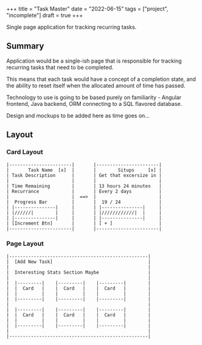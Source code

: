 +++
title = "Task Master"
date = "2022-06-15"
tags = ["project", "incomplete"]
draft = true
+++

Single page application for tracking recurring tasks. 

Summary
--------
Application would be a single-ish page that is responsible for tracking 
recurring tasks that need to be completed. 

This means that each task would have a concept of a completion state, and the ability to reset itself
when the allocated amount of time has passed. 

Technology to use is going to be based purely on familiarity - Angular frontend, Java backend, ORM connecting 
to a SQL flavored database. 

Design and mockups to be added here as time goes on...

Layout
--------
### Card Layout
```text
|-----------------------|       |-----------------------|
|       Task Name  [x]  |       |        Situps     [x] |
| Task Description      |       | Get that excersize in |
|                       |       |                       |
| Time Remaining        |       | 13 hours 24 minutes   |
| Recurrance            |       | Every 2 days          |
|                       |  ==>  |                       |
|  Progress Bar         |       |  19 / 24              |
| |---------------|     |       | |---------------|     |
| |//////|        |     |       | |////////////|  |     |
| |---------------|     |       | |---------------|     |
| [Increment Btn]       |       | [ + ]                 |
|-----------------------|       |-----------------------|
```

### Page Layout
```text
|---------------------------------------------------|
|  [Add New Task]                                   |
|                                                   |
|  Interesting Stats Section Maybe                  |
|                                                   |
|  |---------|    |---------|    |---------|        |
|  |  Card   |    |  Card   |    |  Card   |        |
|  |         |    |         |    |         |        |
|  |---------|    |---------|    |---------|        |
|                                                   |
|  |---------|    |---------|    |---------|        |
|  |  Card   |    |  Card   |    |  Card   |        |
|  |         |    |         |    |         |        |
|  |---------|    |---------|    |---------|        |
|                                                   |
|---------------------------------------------------|
```

